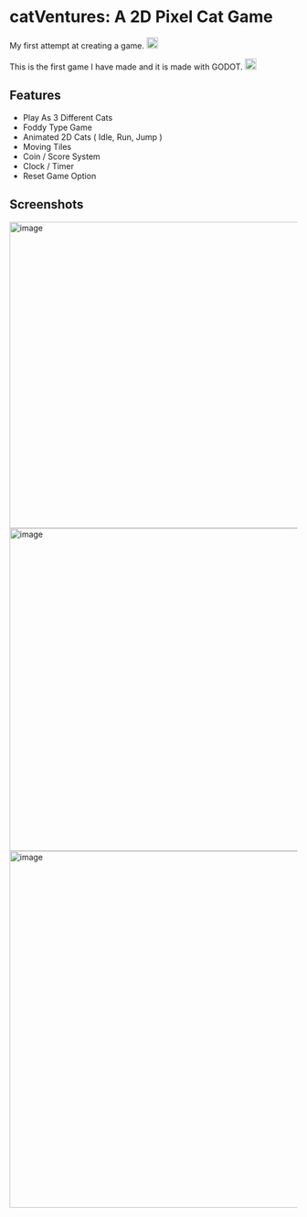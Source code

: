 # catVentures: A 2D Pixel Cat Game  
My first attempt at creating a game. <img src="https://icons.veryicon.com/png/o/game/pixel-game-icon/pixel_-cat.png" width=20px>

This is the first game I have made and it is made with GODOT. <img src="https://upload.wikimedia.org/wikipedia/commons/thumb/6/6a/Godot_icon.svg/2048px-Godot_icon.svg.png" width=20px>

## Features

- Play As 3 Different Cats
- Foddy Type Game
- Animated 2D Cats ( Idle, Run, Jump )
- Moving Tiles
- Coin / Score System
- Clock / Timer
- Reset Game Option

## Screenshots
<img width="1358" height="536" alt="image" src="https://github.com/user-attachments/assets/50573ef4-92fb-4307-9dc5-7a95e38d10c7" />
<img width="1128" height="565" alt="image" src="https://github.com/user-attachments/assets/f632c376-bfa5-48d1-bd7c-852d884a4c79" />
<img width="1122" height="624" alt="image" src="https://github.com/user-attachments/assets/237abacf-6412-4744-9c2e-b25c9a0fa6f9" />
